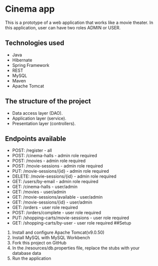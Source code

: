 # Cinema app
This is a prototype of a web application that works like a movie theater. In this application, user can have two roles ADMIN or USER.
## Technologies used
* Java
* Hibernate
* Spring Framework
* REST
* MySQL
* Maven
* Apache Tomcat
## The structure of the project
* Data access layer (DAO).
* Application layer (service).
* Presentation layer (controllers).
## Endpoints available
* POST: /register - all  
* POST: /cinema-halls - admin role required  
* POST: /movies - admin role required    
* POST: /movie-sessions - admin role required  
* PUT: /movie-sessions/{id} - admin role required  
* DELETE: /movie-sessions/{id} - admin role required  
* GET: /users/by-email - admin role required  
* GET: /cinema-halls - user/admin  
* GET: /movies - user/admin  
* GET: /movie-sessions/available - user/admin  
* GET: /movie-sessions/{id} - user/admin  
* GET: /orders - user role required  
* POST: /orders/complete - user role required  
* PUT: /shopping-carts/movie-sessions - user role required  
* GET: /shopping-carts/by-user - user role required
##Setup
1. Install and configure Apache Tomcat(v9.0.50)
2. Install MySQL with MySQL Workbench
3. Fork this project on GitHub
4. In the /resources/db.properties file, replace the stubs with your database data
5. Run the application